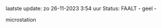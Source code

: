 laatste update: 
zo 26-11-2023  3:54   uur 
Status: FAALT - geel - 
<div class="service Y">microstation</div>